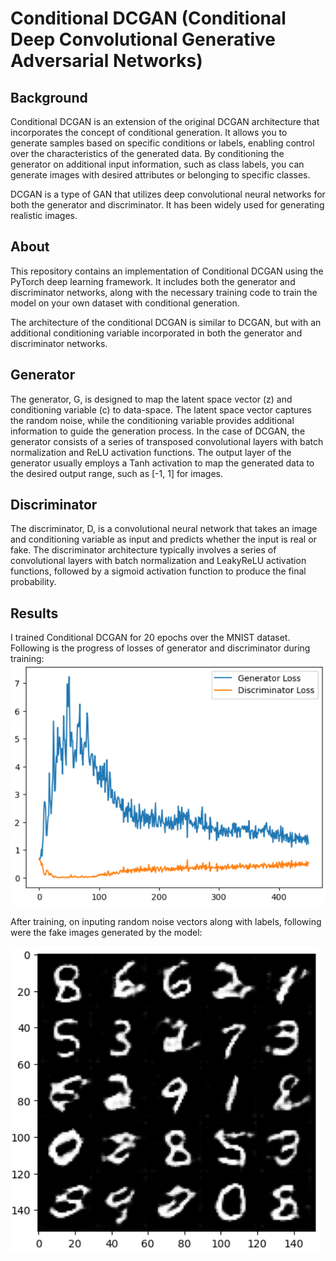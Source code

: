 # Conditional DCGAN (Conditional Deep Convolutional Generative Adversarial Networks)
## Background

Conditional DCGAN is an extension of the original DCGAN architecture that incorporates the concept of conditional generation. It allows you to generate samples based on specific conditions or labels, enabling control over the characteristics of the generated data. By conditioning the generator on additional input information, such as class labels, you can generate images with desired attributes or belonging to specific classes.

DCGAN is a type of GAN that utilizes deep convolutional neural networks for both the generator and discriminator. It has been widely used for generating realistic images.
## About

This repository contains an implementation of Conditional DCGAN using the PyTorch deep learning framework. It includes both the generator and discriminator networks, along with the necessary training code to train the model on your own dataset with conditional generation.

The architecture of the conditional DCGAN is similar to DCGAN, but with an additional conditioning variable incorporated in both the generator and discriminator networks.
## Generator

The generator, G, is designed to map the latent space vector (z) and conditioning variable (c) to data-space. The latent space vector captures the random noise, while the conditioning variable provides additional information to guide the generation process. In the case of DCGAN, the generator consists of a series of transposed convolutional layers with batch normalization and ReLU activation functions. The output layer of the generator usually employs a Tanh activation to map the generated data to the desired output range, such as [-1, 1] for images.

## Discriminator

The discriminator, D, is a convolutional neural network that takes an image and conditioning variable as input and predicts whether the input is real or fake. The discriminator architecture typically involves a series of convolutional layers with batch normalization and LeakyReLU activation functions, followed by a sigmoid activation function to produce the final probability.

## Results

I trained Conditional DCGAN for 20 epochs over the MNIST dataset. Following is the progress of losses of generator and discriminator during training:
![Losses during Training](losses.png)

After training, on inputing random noise vectors along with labels, following were the fake images generated by the model: 

![Results](generated_numbers.png)